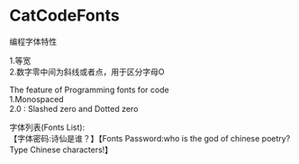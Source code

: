 # CatCodeFonts

编程字体特性<br>

1.等宽<br>
2.数字零中间为斜线或者点，用于区分字母O<br>

The feature of Programming fonts for code<br>
1.Monospaced<br>
2.0 : Slashed zero and Dotted zero<br>

字体列表(Fonts List):<br>
【字体密码:诗仙是谁？】【Fonts Password:who is the god of chinese poetry?Type Chinese characters!】<br>
